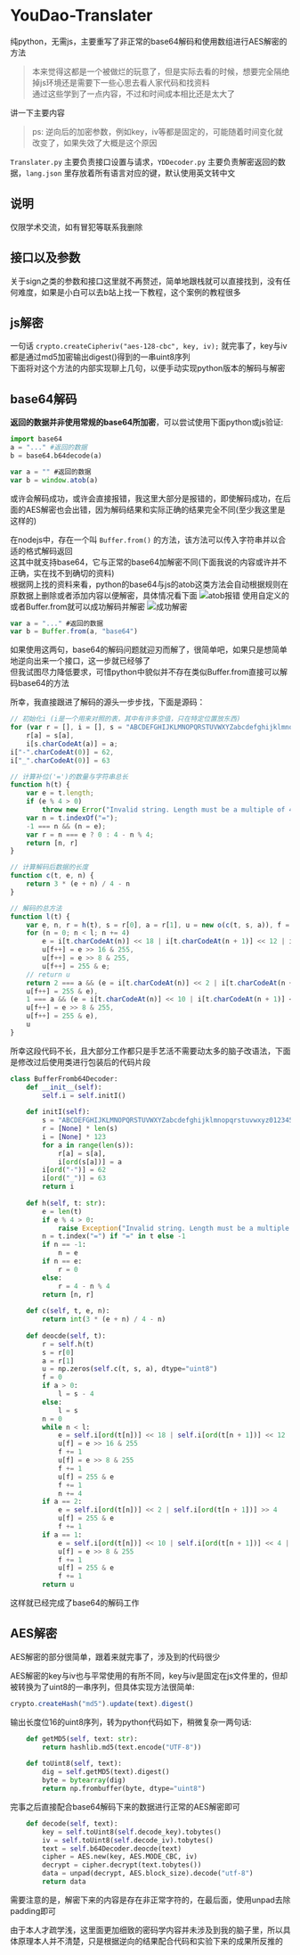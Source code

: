 # YouDao-Translater
纯python，无需js，主要重写了非正常的base64解码和使用数组进行AES解密的方法
> 本来觉得这都是一个被做烂的玩意了，但是实际去看的时候，想要完全隔绝掉js环境还是需要下一些心思去看人家代码和找资料  
> 通过这些学到了一点内容，不过和时间成本相比还是太大了

讲一下主要内容
> ps: 逆向后的加密参数，例如key，iv等都是固定的，可能随着时间变化就改变了，如果失效了大概是这个原因  

`Translater.py` 主要负责接口设置与请求，`YDDecoder.py` 主要负责解密返回的数据，`lang.json` 里存放着所有语言对应的键，默认使用英文转中文

## 说明
仅限学术交流，如有冒犯等联系我删除

## 接口以及参数
关于sign之类的参数和接口这里就不再赘述，简单地跟栈就可以直接找到，没有任何难度，如果是小白可以去b站上找一下教程，这个案例的教程很多

## js解密
一句话 `crypto.createCipheriv("aes-128-cbc", key, iv);` 就完事了，key与iv都是通过md5加密输出digest()得到的一串uint8序列  
下面将对这个方法的内部实现聊上几句，以便手动实现python版本的解码与解密

## base64解码
**返回的数据并非使用常规的base64所加密**，可以尝试使用下面python或js验证:
```python
import base64
a = "..." #返回的数据
b = base64.b64decode(a)
```
```javascript
var a = "" #返回的数据
var b = window.atob(a)
```
或许会解码成功，或许会直接报错，我这里大部分是报错的，即使解码成功，在后面的AES解密也会出错，因为解码结果和实际正确的结果完全不同(至少我这里是这样的)

在nodejs中，存在一个叫 `Buffer.from()` 的方法，该方法可以传入字符串并以合适的格式解码返回  
这其中就支持base64，它与正常的base64加解密不同(下面我说的内容或许并不正确，实在找不到确切的资料)  
根据网上找的资料来看，python的base64与js的atob这类方法会自动根据规则在原数据上删除或者添加内容以便解密，具体情况看下面
![atob报错]("https://raw.githubusercontent.com/ogios/YouDao-Translater/main/example_pics/atob%E6%8A%A5%E9%94%99.jpg")
使用自定义的或者Buffer.from就可以成功解码并解密
![成功解密]("https://github.com/ogios/YouDao-Translater/blob/main/example_pics/js%E8%A7%A3%E5%AF%86%E6%88%90%E5%8A%9F.jpg")
```javascript
var a = "..." #返回的数据
var b = Buffer.from(a, "base64")
```
如果使用这两句，base64的解码问题就迎刃而解了，很简单吧，如果只是想简单地逆向出来一个接口，这一步就已经够了  
但我试图尽力降低要求，可惜python中貌似并不存在类似Buffer.from直接可以解码base64的方法

所幸，我直接跟进了解码的源头一步步找，下面是源码：
```javascript
// 初始化i (i是一个用来对照的表，其中有许多空值，只在特定位置放东西)
for (var r = [], i = [], s = "ABCDEFGHIJKLMNOPQRSTUVWXYZabcdefghijklmnopqrstuvwxyz0123456789+/", a = 0, u = s.length; a < u; a++)
    r[a] = s[a],
    i[s.charCodeAt(a)] = a;
i["-".charCodeAt(0)] = 62,
i["_".charCodeAt(0)] = 63

// 计算补位('=')的数量与字符串总长
function h(t) {
    var e = t.length;
    if (e % 4 > 0)
        throw new Error("Invalid string. Length must be a multiple of 4");
    var n = t.indexOf("=");
    -1 === n && (n = e);
    var r = n === e ? 0 : 4 - n % 4;
    return [n, r]
}

// 计算解码后数据的长度
function c(t, e, n) {
    return 3 * (e + n) / 4 - n
}

// 解码的总方法
function l(t) {
    var e, n, r = h(t), s = r[0], a = r[1], u = new o(c(t, s, a)), f = 0, l = a > 0 ? s - 4 : s;
    for (n = 0; n < l; n += 4)
        e = i[t.charCodeAt(n)] << 18 | i[t.charCodeAt(n + 1)] << 12 | i[t.charCodeAt(n + 2)] << 6 | i[t.charCodeAt(n + 3)],
        u[f++] = e >> 16 & 255,
        u[f++] = e >> 8 & 255,
        u[f++] = 255 & e;
    // return u
    return 2 === a && (e = i[t.charCodeAt(n)] << 2 | i[t.charCodeAt(n + 1)] >> 4,
    u[f++] = 255 & e),
    1 === a && (e = i[t.charCodeAt(n)] << 10 | i[t.charCodeAt(n + 1)] << 4 | i[t.charCodeAt(n + 2)] >> 2,
    u[f++] = e >> 8 & 255,
    u[f++] = 255 & e),
    u
}
```
所幸这段代码不长，且大部分工作都只是手艺活不需要动太多的脑子改语法，下面是修改过后使用类进行包装后的代码片段
```python
class BufferFromb64Decoder:
	def __init__(self):
		self.i = self.initI()
	
	def initI(self):
		s = "ABCDEFGHIJKLMNOPQRSTUVWXYZabcdefghijklmnopqrstuvwxyz0123456789+/"
		r = [None] * len(s)
		i = [None] * 123
		for a in range(len(s)):
			r[a] = s[a],
			i[ord(s[a])] = a
		i[ord("-")] = 62
		i[ord("_")] = 63
		return i
	
	def h(self, t: str):
		e = len(t)
		if e % 4 > 0:
			raise Exception("Invalid string. Length must be a multiple of 4")
		n = t.index("=") if "=" in t else -1
		if n == -1:
			n = e
		if n == e:
			r = 0
		else:
			r = 4 - n % 4
		return [n, r]
	
	def c(self, t, e, n):
		return int(3 * (e + n) / 4 - n)
	
	def deocde(self, t):
		r = self.h(t)
		s = r[0]
		a = r[1]
		u = np.zeros(self.c(t, s, a), dtype="uint8")
		f = 0
		if a > 0:
			l = s - 4
		else:
			l = s
		n = 0
		while n < l:
			e = self.i[ord(t[n])] << 18 | self.i[ord(t[n + 1])] << 12 | self.i[ord(t[n + 2])] << 6 | self.i[ord(t[n + 3])]
			u[f] = e >> 16 & 255
			f += 1
			u[f] = e >> 8 & 255
			f += 1
			u[f] = 255 & e
			f += 1
			n += 4
		if a == 2:
			e = self.i[ord(t[n])] << 2 | self.i[ord(t[n + 1])] >> 4
			u[f] = 255 & e
			f += 1
		if a == 1:
			e = self.i[ord(t[n])] << 10 | self.i[ord(t[n + 1])] << 4 | self.i[ord(t[n + 2])] >> 2
			u[f] = e >> 8 & 255
			f += 1
			u[f] = 255 & e
			f += 1
		return u
```
这样就已经完成了base64的解码工作

## AES解密
AES解密的部分很简单，跟着来就完事了，涉及到的代码很少  

AES解密的key与iv也与平常使用的有所不同，key与iv是固定在js文件里的，但却被转换为了uint8的一串序列，但具体实现方法很简单:
```javascript
crypto.createHash("md5").update(text).digest()
```
输出长度位16的uint8序列，转为python代码如下，稍微复杂一两句话:
```python
	def getMD5(self, text: str):
		return hashlib.md5(text.encode("UTF-8"))
	
	def toUint8(self, text):
		dig = self.getMD5(text).digest()
		byte = bytearray(dig)
		return np.frombuffer(byte, dtype="uint8")
```
完事之后直接配合base64解码下来的数据进行正常的AES解密即可
```python
	def decode(self, text):
		key = self.toUint8(self.decode_key).tobytes()
		iv = self.toUint8(self.decode_iv).tobytes()
		text = self.b64Decoder.deocde(text)
		cipher = AES.new(key, AES.MODE_CBC, iv)
		decrypt = cipher.decrypt(text.tobytes())
		data = unpad(decrypt, AES.block_size).decode("utf-8")
		return data
```
需要注意的是，解密下来的内容是存在非正常字符的，在最后面，使用unpad去除padding即可  

由于本人才疏学浅，这里面更加细致的密码学内容并未涉及到我的脑子里，所以具体原理本人并不清楚，只是根据逆向的结果配合代码和实验下来的成果所反推的



